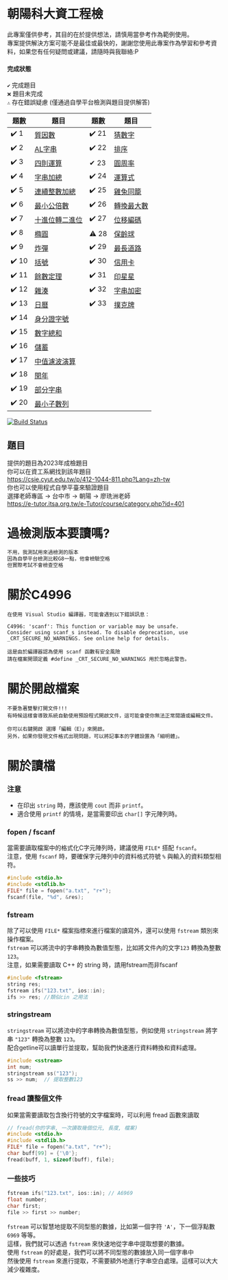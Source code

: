 ﻿# 朝陽科大資工程檢
此專案僅供參考，其目的在於提供想法，請慎用當參考作為範例使用。  
專案提供解決方案可能不是最佳或最快的，謝謝您使用此專案作為學習和參考資料，如果您有任何疑問或建議，請隨時與我聯絡:P  


#### 完成狀態
`✔️` 完成題目  
`❌` 題目未完成  
`⚠️` 存在錯誤疑慮 (僅通過自學平台檢測與題目提供解答)  


| 題數 | 題目 | 題數 | 題目 | 
| - | - | - | - |
| ✔️ 1  | [質因數](https://github.com/creeper531100/2023-cyutcsie-exam/blob/master/1.cpp)         | ✔️ 21 | [猜數字](https://github.com/creeper531100/2023-cyutcsie-exam/blob/master/21.cpp) |
| ✔️ 2  | [AL字串](https://github.com/creeper531100/2023-cyutcsie-exam/blob/master/2.cpp)         | ✔️ 22 | [排序](https://github.com/creeper531100/2023-cyutcsie-exam/blob/master/22.cpp)
| ✔️ 3  | [四則運算](https://github.com/creeper531100/2023-cyutcsie-exam/blob/master/3.cpp)       | ✔ 23 | [圓周率](https://github.com/creeper531100/2023-cyutcsie-exam/blob/master/23.cpp)
| ✔️ 4  | [字串加總](https://github.com/creeper531100/2023-cyutcsie-exam/blob/master/4.cpp)       | ✔️ 24 | [運算式](https://github.com/creeper531100/2023-cyutcsie-exam/blob/master/24.cpp)
| ✔️ 5  | [連續整數加總](https://github.com/creeper531100/2023-cyutcsie-exam/blob/master/5.cpp)   | ✔️ 25 | [雞兔同籠](https://github.com/creeper531100/2023-cyutcsie-exam/blob/master/25.cpp)
| ✔️ 6  | [最小公倍數](https://github.com/creeper531100/2023-cyutcsie-exam/blob/master/6.cpp)     | ✔️ 26 | [轉換最大數](https://github.com/creeper531100/2023-cyutcsie-exam/blob/master/26.cpp)
| ✔️ 7  | [十進位轉二進位](https://github.com/creeper531100/2023-cyutcsie-exam/blob/master/7.cpp) | ✔️ 27 | [位移編碼](https://github.com/creeper531100/2023-cyutcsie-exam/blob/master/27.cpp)
| ✔️ 8  | [橢圓](https://github.com/creeper531100/2023-cyutcsie-exam/blob/master/8.cpp)           | ⚠️ 28 | [保齡球](https://github.com/creeper531100/2023-cyutcsie-exam/blob/master/28.cpp)
| ✔️ 9  | [炸彈](https://github.com/creeper531100/2023-cyutcsie-exam/blob/master/9.cpp)           | ✔️ 29 | [最長道路](https://github.com/creeper531100/2023-cyutcsie-exam/blob/master/29.cpp)
| ✔️ 10 | [括號](https://github.com/creeper531100/2023-cyutcsie-exam/blob/master/10.cpp)          | ✔️ 30 | [信用卡](https://github.com/creeper531100/2023-cyutcsie-exam/blob/master/30.cpp)
| ✔️ 11 | [餘數定理](https://github.com/creeper531100/2023-cyutcsie-exam/blob/master/11.cpp)      | ✔️ 31 | [印星星](https://github.com/creeper531100/2023-cyutcsie-exam/blob/master/31.cpp)
| ✔️ 12 | [雜湊](https://github.com/creeper531100/2023-cyutcsie-exam/blob/master/12.cpp)          | ✔️ 32 | [字串加密](https://github.com/creeper531100/2023-cyutcsie-exam/blob/master/32.cpp)
| ✔️ 13 | [日曆](https://github.com/creeper531100/2023-cyutcsie-exam/blob/master/13.cpp)          | ✔️ 33 | [撲克牌](https://github.com/creeper531100/2023-cyutcsie-exam/blob/master/33.cpp)
| ✔️ 14 | [身分證字號](https://github.com/creeper531100/2023-cyutcsie-exam/blob/master/14.cpp)    |
| ✔️ 15 | [數字總和](https://github.com/creeper531100/2023-cyutcsie-exam/blob/master/15.cpp)      |
| ✔️ 16 | [儲蓄](https://github.com/creeper531100/2023-cyutcsie-exam/blob/master/16.cpp)          |
| ✔️ 17 | [中值濾波演算](https://github.com/creeper531100/2023-cyutcsie-exam/blob/master/17.cpp)  |
| ✔️ 18 | [閏年](https://github.com/creeper531100/2023-cyutcsie-exam/blob/master/18.cpp)          |
| ✔️ 19 | [部分字串](https://github.com/creeper531100/2023-cyutcsie-exam/blob/master/19.cpp)      |
| ✔️ 20 | [最小子數列](https://github.com/creeper531100/2023-cyutcsie-exam/blob/master/20.cpp)    |

[![Build Status](https://travis-ci.org/joemccann/dillinger.svg?branch=master)]()

## 題目

提供的題目為2023年成檢題目  
你可以在資工系網找到該年題目  
https://csie.cyut.edu.tw/p/412-1044-811.php?Lang=zh-tw  
你也可以使用程式自學平臺來驗證題目  
選擇老師專區 -> 台中市 -> 朝陽 -> 廖珗洲老師  
https://e-tutor.itsa.org.tw/e-Tutor/course/category.php?id=401  

# 過檢測版本要讀嗎?  

```cpp
不用，我測試用來過檢測的版本  
因為自學平台檢測比較G8一點，他會檢驗空格  
但實際考試不會檢查空格  
```

# 關於C4996

	在使用 Visual Studio 編譯器，可能會遇到以下錯誤訊息：
	
	C4996: 'scanf': This function or variable may be unsafe. 
	Consider using scanf_s instead. To disable deprecation, use _CRT_SECURE_NO_WARNINGS. See online help for details.
	
	這是由於編譯器認為使用 scanf 函數有安全風險
	請在檔案開頭定義 #define _CRT_SECURE_NO_WARNINGS 用於忽略此警告。

# 關於開啟檔案

	不要急著雙擊打開文件!!!
	有時候這樣會導致系統自動使用預設程式開啟文件，這可能會使你無法正常閱讀或編輯文件。

	你可以右鍵開啟 選擇「編輯（E）」來開啟。
	另外，如果你發現文件格式出現問題，可以將記事本的字體設置為「細明體」。

# 關於讀檔
### 注意
- 在印出 `string` 時，應該使用 `cout` 而非 `printf`。
- 適合使用 `printf` 的情境，是當需要印出 `char[]` 字元陣列時。

### fopen / fscanf
當需要讀取檔案中的格式化C字元陣列時，建議使用 `FILE*` 搭配 `fscanf`。  
注意，使用 `fscanf` 時，要確保字元陣列中的資料格式符號 `%` 與輸入的資料類型相符。
```cpp
#include <stdio.h>
#include <stdlib.h>
FILE* file = fopen("a.txt", "r+");
fscanf(file, "%d", &res);
```
### fstream
除了可以使用 `FILE*` 檔案指標來進行檔案的讀寫外，還可以使用 `fstream` 類別來操作檔案。  
`fstream` 可以將流中的字串轉換為數值型態，比如將文件內的文字`123` 轉換為整數 `123`。  
注意，如果需要讀取 C++ 的 string 時，請用fstream而非fscanf
```cpp
#include <fstream>
string res;
fstream ifs("123.txt", ios::in);
ifs >> res; //類似cin 之用法
```
### stringstream

`stringstream` 可以將流中的字串轉換為數值型態，例如使用 `stringstream` 將字串 `"123"` 轉換為整數 `123`。  
配合getline可以讀單行並提取，幫助我們快速進行資料轉換和資料處理。
```cpp
#include <sstream>
int num;
stringstream ss("123");
ss >> num;  // 提取整數123
```
### fread 讀整個文件
如果當需要讀取包含換行符號的文字檔案時，可以利用 fread 函數來讀取
```cpp
// fread(你的字串, 一次讀取幾個位元, 長度, 檔案)
#include <stdio.h>
#include <stdlib.h>
FILE* file = fopen("a.txt", "r+");
char buff[99] = {'\0'};
fread(buff, 1, sizeof(buff), file);
```

### 一些技巧
```cpp
fstream ifs("123.txt", ios::in); // A6969
float number;
char first;
file >> first >> number; 
```
`fstream` 可以智慧地提取不同型態的數據，比如第一個字符 `'A'`，下一個浮點數 `6969` 等等。  
這樣，我們就可以透過 `fstream` 來快速地從字串中提取想要的數據。  
使用 `fstream` 的好處是，我們可以將不同型態的數據放入同一個字串中  
然後使用 `fstream` 來進行提取，不需要額外地進行字串空白處理。這樣可以大大減少複雜度。  
